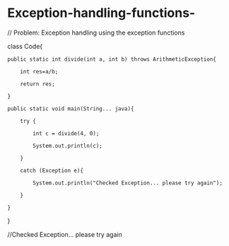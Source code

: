 # Exception-handling-functions-
// Problem: Exception handling using the exception functions

class Code{

    public static int divide(int a, int b) throws ArithmeticException{

        int res=a/b;

        return res;

    }

    public static void main(String... java){

        try {

            int c = divide(4, 0);

            System.out.println(c);

        }

        catch (Exception e){

            System.out.println("Checked Exception... please try again");

        }

    }

}

//Checked Exception... please try again
